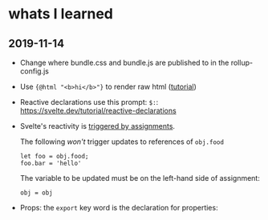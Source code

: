 # whats I learned



## 2019-11-14

- Change where bundle.css and bundle.js are published to in the rollup-config.js
- Use `{@html "<b>hi</b>"}` to render raw html ([tutorial](https://svelte.dev/tutorial/html-tags)) 
- Reactive declarations use this prompt: `$:`: https://svelte.dev/tutorial/reactive-declarations
- Svelte's reactivity is [triggered by assignments](https://svelte.dev/tutorial/updating-arrays-and-objects). 

    The following *won't* trigger updates to references of `obj.food`

    ```
    let foo = obj.food;
    foo.bar = 'hello'
    ```

    The variable to be updated must be on the left-hand side of assignment:

    ```
    obj = obj
    ```


- Props: the `export` key word is the declaration for properties:

    ```export let foo = 'bar';

